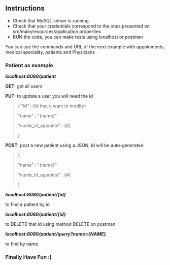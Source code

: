 ## Instructions

- Check that MySQL server is running
- Check that your credentials correspond to the ones presented on src/main/resources/application.properties
- RUN the code, you can make tests using localhost or postman

You can use the commands and URL of the next example with appoinments, medical speciality, patients and Physicians
### Patient as example
**_localhost:8080/patient_**

**GET:** get all users

**PUT:** to update a user you will need the id 
>
>
>{
>   "id" : {id that u want to modify}
> 
>   "name" : "{name}"
>
>   "numb_of_appoints" : {#}
>
> }
>


**POST:** post a new patient using a JSON, Id will be auto-generated
>
> 
>{ 
>  
>   "name" : "{name}"
> 
>   "numb_of_appoints" : {#}
> 
> }
> 


**_localhost:8080/patient/{id}_**

to find a patient by id

**_localhost:8080/patient/{id}_**

to DELETE that Id using method DELETE on postman

**_localhost:8080/patient/query?name={NAME}_**

to find by name 


### Finally Have Fun :)
